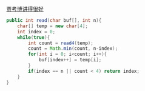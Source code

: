 [贾考博讲得很好](https://www.youtube.com/watch?v=OQUB0d0E2tY)  
```java
public int read(char buf[], int n){
    char[] temp = new char[4];
    int index = 0;
    while(true){
        int count = read4(temp);
        count = Math.min(count, n-index);
        for(int i = 0; i<count; i++){
            buf[index++] = temp[i];
        }
        if(index == n || count < 4) return index;
    }
}
```